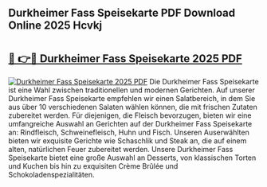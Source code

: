 ## Durkheimer Fass Speisekarte PDF Download Online 2025 Hcvkj

# <h2><a href="http://gc5oaw.nevu.top/?p=Durkheimer+Fass+Speisekarte">🔗 👉🔴 Durkheimer Fass Speisekarte 2025 PDF</a></h2>

[![Durkheimer Fass Speisekarte 2025 PDF](https://i.imgur.com/dBaPXMq.png)](http://gc5oaw.nevu.top/?p=Durkheimer+Fass+Speisekarte)
Die Durkheimer Fass Speisekarte ist eine Wahl zwischen traditionellen und modernen Gerichten. Auf unserer Durkheimer Fass Speisekarte empfehlen wir einen Salatbereich, in dem Sie aus über 10 verschiedenen Salaten wählen können, die mit frischen Zutaten zubereitet werden. Für diejenigen, die Fleisch bevorzugen, bieten wir eine umfangreiche Auswahl an Gerichten auf der Durkheimer Fass Speisekarte an: Rindfleisch, Schweinefleisch, Huhn und Fisch. Unseren Auserwählten bieten wir exquisite Gerichte wie Schaschlik und Steak an, die auf einem alten, natürlichen Feuer zubereitet werden. Unsere Durkheimer Fass Speisekarte bietet eine große Auswahl an Desserts, von klassischen Torten und Kuchen bis hin zu exquisiten Crème Brûlée und Schokoladenspezialitäten.
